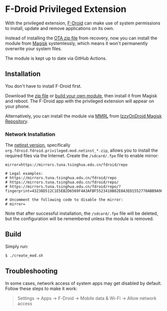 # F-Droid Privileged Extension

With the privileged extension, [F-Droid](https://f-droid.org/en/packages/org.fdroid.fdroid/) can make use of system
permissions to install, update and remove applications on its own.

Instead of installing the [OTA zip file](https://f-droid.org/en/packages/org.fdroid.fdroid.privileged.ota/) from
recovery, now you can install the module from [Magisk](https://github.com/topjohnwu/Magisk) systemlessly, which means it
won't permanently overwrite your system files.

The module is kept up to date via GitHub Actions.

## Installation

You don't have to install F-Droid first.

Download the [zip file](https://github.com/qianbinbin/fdroid-priv-ext/releases) or [build your own module](#Build),
then install it from Magisk and reboot. The F-Droid app with the privileged extension will appear on your phone.

Alternatively, you can install the module via
[MMRL](https://github.com/DerGoogler/MMRL) from [IzzyOnDroid Magisk Repository](https://apt.izzysoft.de/magisk).

### Network Installation

The [netinst version](https://github.com/qianbinbin/fdroid-priv-ext/releases), specifically `org.fdroid.fdroid.privileged.mod.netinst_*.zip`, allows you to install the required files via the Internet.
Create the `/sdcard/.fpe` file to enable mirror:

```
mirror=https://mirrors.tuna.tsinghua.edu.cn/fdroid/repo

# Legal examples:
# https://mirrors.tuna.tsinghua.edu.cn/fdroid/repo
# https://mirrors.tuna.tsinghua.edu.cn/fdroid/repo/
# https://mirrors.tuna.tsinghua.edu.cn/fdroid/repo/?fingerprint=43238D512C1E5EB2D6569F4A3AFBF5523418B82E0A3ED1552770ABB9A9C9CCAB

# Uncomment the following code to disable the mirror:
# mirror=
```

Note that after successful installation, the `/sdcard/.fpe` file will be deleted, but the configuration will be remembered unless the module is removed.

## Build

Simply run:

```sh
$ ./create_mod.sh
```

## Troubleshooting

In some cases, network access of system apps may get disabled by default. Follow these steps to make it work:

> Settings -> Apps -> F-Droid -> Mobile data & Wi-Fi -> Allow network access
